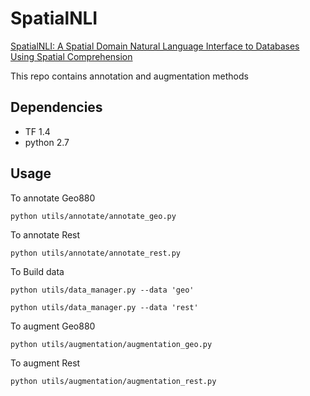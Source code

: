 # SpatialNLI

  [SpatialNLI: A Spatial Domain Natural Language Interface to Databases Using Spatial Comprehension](https://dl.acm.org/doi/10.1145/3347146.3359069)
  
  This repo contains annotation and augmentation methods  
      
## Dependencies
  - TF 1.4
  - python 2.7

## Usage

To annotate Geo880

```python utils/annotate/annotate_geo.py```

To annotate Rest

```python utils/annotate/annotate_rest.py```

To Build data

```python utils/data_manager.py --data 'geo'```

```python utils/data_manager.py --data 'rest'```


To augment Geo880

```python utils/augmentation/augmentation_geo.py```

To augment Rest

```python utils/augmentation/augmentation_rest.py```
